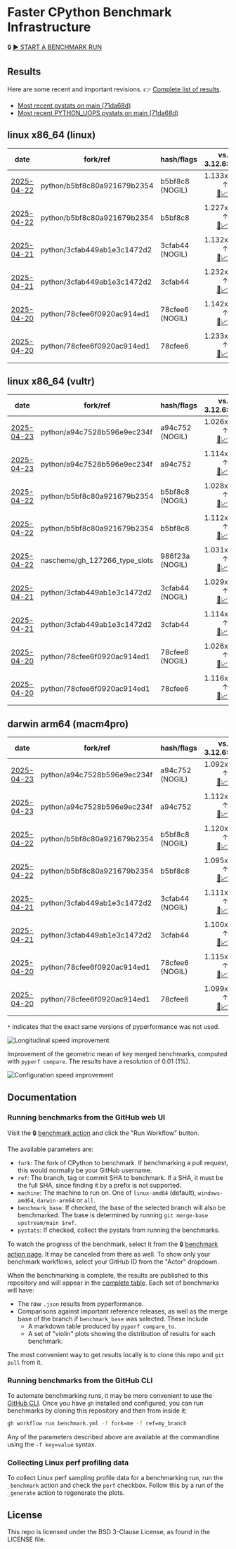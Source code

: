 # Faster CPython Benchmark Infrastructure

🔒 [▶️ START A BENCHMARK RUN](../../actions/workflows/benchmark.yml)

## Results

Here are some recent and important revisions. 👉 [Complete list of results](RESULTS.md).

<!-- START table -->
- [Most recent  pystats on main (71da68d)](results/bm-20250419-3.14.0a7%2B-71da68d/bm-20250419-linux-x86_64-python-71da68d5887b6c058907-3.14.0a7%2B-71da68d-pystats.md)
- [Most recent PYTHON_UOPS pystats on main (71da68d)](results/bm-20250419-3.14.0a7%2B-71da68d-PYTHON_UOPS/bm-20250419-linux-x86_64-python-71da68d5887b6c058907-3.14.0a7%2B-71da68d-pystats.md)

## linux x86_64 (linux)
| date | fork/ref | hash/flags | vs. 3.12.6: | vs. 3.13.0rc2: | vs. base: |
| --- | --- | --- | ---: | ---: | ---: |
| [2025-04-22](results/bm-20250422-3.14.0a7%2B-b5bf8c8-NOGIL) | python/b5bf8c80a921679b2354 | b5bf8c8 (NOGIL) | 1.133x ↑<br>[📄](results/bm-20250422-3.14.0a7%2B-b5bf8c8-NOGIL/bm-20250422-linux-x86_64-python-b5bf8c80a921679b2354-3.14.0a7%2B-b5bf8c8-vs-3.12.6.md)[📈](results/bm-20250422-3.14.0a7%2B-b5bf8c8-NOGIL/bm-20250422-linux-x86_64-python-b5bf8c80a921679b2354-3.14.0a7%2B-b5bf8c8-vs-3.12.6.svg) | 1.092x ↑<br>[📄](results/bm-20250422-3.14.0a7%2B-b5bf8c8-NOGIL/bm-20250422-linux-x86_64-python-b5bf8c80a921679b2354-3.14.0a7%2B-b5bf8c8-vs-3.13.0rc2.md)[📈](results/bm-20250422-3.14.0a7%2B-b5bf8c8-NOGIL/bm-20250422-linux-x86_64-python-b5bf8c80a921679b2354-3.14.0a7%2B-b5bf8c8-vs-3.13.0rc2.svg) | 1.083x ↓<br>[📄](results/bm-20250422-3.14.0a7%2B-b5bf8c8-NOGIL/bm-20250422-linux-x86_64-python-b5bf8c80a921679b2354-3.14.0a7%2B-b5bf8c8-vs-base.md)[📈](results/bm-20250422-3.14.0a7%2B-b5bf8c8-NOGIL/bm-20250422-linux-x86_64-python-b5bf8c80a921679b2354-3.14.0a7%2B-b5bf8c8-vs-base.svg)[🧠](results/bm-20250422-3.14.0a7%2B-b5bf8c8-NOGIL/bm-20250422-linux-x86_64-python-b5bf8c80a921679b2354-3.14.0a7%2B-b5bf8c8-vs-base-mem.svg) |
| [2025-04-22](results/bm-20250422-3.14.0a7%2B-b5bf8c8) | python/b5bf8c80a921679b2354 | b5bf8c8 | 1.227x ↑<br>[📄](results/bm-20250422-3.14.0a7%2B-b5bf8c8/bm-20250422-linux-x86_64-python-b5bf8c80a921679b2354-3.14.0a7%2B-b5bf8c8-vs-3.12.6.md)[📈](results/bm-20250422-3.14.0a7%2B-b5bf8c8/bm-20250422-linux-x86_64-python-b5bf8c80a921679b2354-3.14.0a7%2B-b5bf8c8-vs-3.12.6.svg) | 1.179x ↑<br>[📄](results/bm-20250422-3.14.0a7%2B-b5bf8c8/bm-20250422-linux-x86_64-python-b5bf8c80a921679b2354-3.14.0a7%2B-b5bf8c8-vs-3.13.0rc2.md)[📈](results/bm-20250422-3.14.0a7%2B-b5bf8c8/bm-20250422-linux-x86_64-python-b5bf8c80a921679b2354-3.14.0a7%2B-b5bf8c8-vs-3.13.0rc2.svg) |  |
| [2025-04-21](results/bm-20250421-3.14.0a7%2B-3cfab44-NOGIL) | python/3cfab449ab1e3c1472d2 | 3cfab44 (NOGIL) | 1.132x ↑<br>[📄](results/bm-20250421-3.14.0a7%2B-3cfab44-NOGIL/bm-20250421-linux-x86_64-python-3cfab449ab1e3c1472d2-3.14.0a7%2B-3cfab44-vs-3.12.6.md)[📈](results/bm-20250421-3.14.0a7%2B-3cfab44-NOGIL/bm-20250421-linux-x86_64-python-3cfab449ab1e3c1472d2-3.14.0a7%2B-3cfab44-vs-3.12.6.svg) | 1.094x ↑<br>[📄](results/bm-20250421-3.14.0a7%2B-3cfab44-NOGIL/bm-20250421-linux-x86_64-python-3cfab449ab1e3c1472d2-3.14.0a7%2B-3cfab44-vs-3.13.0rc2.md)[📈](results/bm-20250421-3.14.0a7%2B-3cfab44-NOGIL/bm-20250421-linux-x86_64-python-3cfab449ab1e3c1472d2-3.14.0a7%2B-3cfab44-vs-3.13.0rc2.svg) | 1.085x ↓<br>[📄](results/bm-20250421-3.14.0a7%2B-3cfab44-NOGIL/bm-20250421-linux-x86_64-python-3cfab449ab1e3c1472d2-3.14.0a7%2B-3cfab44-vs-base.md)[📈](results/bm-20250421-3.14.0a7%2B-3cfab44-NOGIL/bm-20250421-linux-x86_64-python-3cfab449ab1e3c1472d2-3.14.0a7%2B-3cfab44-vs-base.svg)[🧠](results/bm-20250421-3.14.0a7%2B-3cfab44-NOGIL/bm-20250421-linux-x86_64-python-3cfab449ab1e3c1472d2-3.14.0a7%2B-3cfab44-vs-base-mem.svg) |
| [2025-04-21](results/bm-20250421-3.14.0a7%2B-3cfab44) | python/3cfab449ab1e3c1472d2 | 3cfab44 | 1.232x ↑<br>[📄](results/bm-20250421-3.14.0a7%2B-3cfab44/bm-20250421-linux-x86_64-python-3cfab449ab1e3c1472d2-3.14.0a7%2B-3cfab44-vs-3.12.6.md)[📈](results/bm-20250421-3.14.0a7%2B-3cfab44/bm-20250421-linux-x86_64-python-3cfab449ab1e3c1472d2-3.14.0a7%2B-3cfab44-vs-3.12.6.svg) | 1.185x ↑<br>[📄](results/bm-20250421-3.14.0a7%2B-3cfab44/bm-20250421-linux-x86_64-python-3cfab449ab1e3c1472d2-3.14.0a7%2B-3cfab44-vs-3.13.0rc2.md)[📈](results/bm-20250421-3.14.0a7%2B-3cfab44/bm-20250421-linux-x86_64-python-3cfab449ab1e3c1472d2-3.14.0a7%2B-3cfab44-vs-3.13.0rc2.svg) |  |
| [2025-04-20](results/bm-20250420-3.14.0a7%2B-78cfee6-NOGIL) | python/78cfee6f0920ac914ed1 | 78cfee6 (NOGIL) | 1.142x ↑<br>[📄](results/bm-20250420-3.14.0a7%2B-78cfee6-NOGIL/bm-20250420-linux-x86_64-python-78cfee6f0920ac914ed1-3.14.0a7%2B-78cfee6-vs-3.12.6.md)[📈](results/bm-20250420-3.14.0a7%2B-78cfee6-NOGIL/bm-20250420-linux-x86_64-python-78cfee6f0920ac914ed1-3.14.0a7%2B-78cfee6-vs-3.12.6.svg) | 1.102x ↑<br>[📄](results/bm-20250420-3.14.0a7%2B-78cfee6-NOGIL/bm-20250420-linux-x86_64-python-78cfee6f0920ac914ed1-3.14.0a7%2B-78cfee6-vs-3.13.0rc2.md)[📈](results/bm-20250420-3.14.0a7%2B-78cfee6-NOGIL/bm-20250420-linux-x86_64-python-78cfee6f0920ac914ed1-3.14.0a7%2B-78cfee6-vs-3.13.0rc2.svg) | 1.080x ↓<br>[📄](results/bm-20250420-3.14.0a7%2B-78cfee6-NOGIL/bm-20250420-linux-x86_64-python-78cfee6f0920ac914ed1-3.14.0a7%2B-78cfee6-vs-base.md)[📈](results/bm-20250420-3.14.0a7%2B-78cfee6-NOGIL/bm-20250420-linux-x86_64-python-78cfee6f0920ac914ed1-3.14.0a7%2B-78cfee6-vs-base.svg)[🧠](results/bm-20250420-3.14.0a7%2B-78cfee6-NOGIL/bm-20250420-linux-x86_64-python-78cfee6f0920ac914ed1-3.14.0a7%2B-78cfee6-vs-base-mem.svg) |
| [2025-04-20](results/bm-20250420-3.14.0a7%2B-78cfee6) | python/78cfee6f0920ac914ed1 | 78cfee6 | 1.233x ↑<br>[📄](results/bm-20250420-3.14.0a7%2B-78cfee6/bm-20250420-linux-x86_64-python-78cfee6f0920ac914ed1-3.14.0a7%2B-78cfee6-vs-3.12.6.md)[📈](results/bm-20250420-3.14.0a7%2B-78cfee6/bm-20250420-linux-x86_64-python-78cfee6f0920ac914ed1-3.14.0a7%2B-78cfee6-vs-3.12.6.svg) | 1.186x ↑<br>[📄](results/bm-20250420-3.14.0a7%2B-78cfee6/bm-20250420-linux-x86_64-python-78cfee6f0920ac914ed1-3.14.0a7%2B-78cfee6-vs-3.13.0rc2.md)[📈](results/bm-20250420-3.14.0a7%2B-78cfee6/bm-20250420-linux-x86_64-python-78cfee6f0920ac914ed1-3.14.0a7%2B-78cfee6-vs-3.13.0rc2.svg) |  |

## linux x86_64 (vultr)
| date | fork/ref | hash/flags | vs. 3.12.6: | vs. 3.13.0rc2: | vs. base: |
| --- | --- | --- | ---: | ---: | ---: |
| [2025-04-23](results/bm-20250423-3.14.0a7%2B-a94c752-NOGIL) | python/a94c7528b596e9ec234f | a94c752 (NOGIL) | 1.026x ↑<br>[📄](results/bm-20250423-3.14.0a7%2B-a94c752-NOGIL/bm-20250423-vultr-x86_64-python-a94c7528b596e9ec234f-3.14.0a7%2B-a94c752-vs-3.12.6.md)[📈](results/bm-20250423-3.14.0a7%2B-a94c752-NOGIL/bm-20250423-vultr-x86_64-python-a94c7528b596e9ec234f-3.14.0a7%2B-a94c752-vs-3.12.6.svg) | 1.007x ↓<br>[📄](results/bm-20250423-3.14.0a7%2B-a94c752-NOGIL/bm-20250423-vultr-x86_64-python-a94c7528b596e9ec234f-3.14.0a7%2B-a94c752-vs-3.13.0rc2.md)[📈](results/bm-20250423-3.14.0a7%2B-a94c752-NOGIL/bm-20250423-vultr-x86_64-python-a94c7528b596e9ec234f-3.14.0a7%2B-a94c752-vs-3.13.0rc2.svg) | 1.085x ↓<br>[📄](results/bm-20250423-3.14.0a7%2B-a94c752-NOGIL/bm-20250423-vultr-x86_64-python-a94c7528b596e9ec234f-3.14.0a7%2B-a94c752-vs-base.md)[📈](results/bm-20250423-3.14.0a7%2B-a94c752-NOGIL/bm-20250423-vultr-x86_64-python-a94c7528b596e9ec234f-3.14.0a7%2B-a94c752-vs-base.svg)[🧠](results/bm-20250423-3.14.0a7%2B-a94c752-NOGIL/bm-20250423-vultr-x86_64-python-a94c7528b596e9ec234f-3.14.0a7%2B-a94c752-vs-base-mem.svg) |
| [2025-04-23](results/bm-20250423-3.14.0a7%2B-a94c752) | python/a94c7528b596e9ec234f | a94c752 | 1.114x ↑<br>[📄](results/bm-20250423-3.14.0a7%2B-a94c752/bm-20250423-vultr-x86_64-python-a94c7528b596e9ec234f-3.14.0a7%2B-a94c752-vs-3.12.6.md)[📈](results/bm-20250423-3.14.0a7%2B-a94c752/bm-20250423-vultr-x86_64-python-a94c7528b596e9ec234f-3.14.0a7%2B-a94c752-vs-3.12.6.svg) | 1.075x ↑<br>[📄](results/bm-20250423-3.14.0a7%2B-a94c752/bm-20250423-vultr-x86_64-python-a94c7528b596e9ec234f-3.14.0a7%2B-a94c752-vs-3.13.0rc2.md)[📈](results/bm-20250423-3.14.0a7%2B-a94c752/bm-20250423-vultr-x86_64-python-a94c7528b596e9ec234f-3.14.0a7%2B-a94c752-vs-3.13.0rc2.svg) |  |
| [2025-04-22](results/bm-20250422-3.14.0a7%2B-b5bf8c8-NOGIL) | python/b5bf8c80a921679b2354 | b5bf8c8 (NOGIL) | 1.028x ↑<br>[📄](results/bm-20250422-3.14.0a7%2B-b5bf8c8-NOGIL/bm-20250422-vultr-x86_64-python-b5bf8c80a921679b2354-3.14.0a7%2B-b5bf8c8-vs-3.12.6.md)[📈](results/bm-20250422-3.14.0a7%2B-b5bf8c8-NOGIL/bm-20250422-vultr-x86_64-python-b5bf8c80a921679b2354-3.14.0a7%2B-b5bf8c8-vs-3.12.6.svg) | 1.005x ↓<br>[📄](results/bm-20250422-3.14.0a7%2B-b5bf8c8-NOGIL/bm-20250422-vultr-x86_64-python-b5bf8c80a921679b2354-3.14.0a7%2B-b5bf8c8-vs-3.13.0rc2.md)[📈](results/bm-20250422-3.14.0a7%2B-b5bf8c8-NOGIL/bm-20250422-vultr-x86_64-python-b5bf8c80a921679b2354-3.14.0a7%2B-b5bf8c8-vs-3.13.0rc2.svg) | 1.082x ↓<br>[📄](results/bm-20250422-3.14.0a7%2B-b5bf8c8-NOGIL/bm-20250422-vultr-x86_64-python-b5bf8c80a921679b2354-3.14.0a7%2B-b5bf8c8-vs-base.md)[📈](results/bm-20250422-3.14.0a7%2B-b5bf8c8-NOGIL/bm-20250422-vultr-x86_64-python-b5bf8c80a921679b2354-3.14.0a7%2B-b5bf8c8-vs-base.svg)[🧠](results/bm-20250422-3.14.0a7%2B-b5bf8c8-NOGIL/bm-20250422-vultr-x86_64-python-b5bf8c80a921679b2354-3.14.0a7%2B-b5bf8c8-vs-base-mem.svg) |
| [2025-04-22](results/bm-20250422-3.14.0a7%2B-b5bf8c8) | python/b5bf8c80a921679b2354 | b5bf8c8 | 1.112x ↑<br>[📄](results/bm-20250422-3.14.0a7%2B-b5bf8c8/bm-20250422-vultr-x86_64-python-b5bf8c80a921679b2354-3.14.0a7%2B-b5bf8c8-vs-3.12.6.md)[📈](results/bm-20250422-3.14.0a7%2B-b5bf8c8/bm-20250422-vultr-x86_64-python-b5bf8c80a921679b2354-3.14.0a7%2B-b5bf8c8-vs-3.12.6.svg) | 1.073x ↑<br>[📄](results/bm-20250422-3.14.0a7%2B-b5bf8c8/bm-20250422-vultr-x86_64-python-b5bf8c80a921679b2354-3.14.0a7%2B-b5bf8c8-vs-3.13.0rc2.md)[📈](results/bm-20250422-3.14.0a7%2B-b5bf8c8/bm-20250422-vultr-x86_64-python-b5bf8c80a921679b2354-3.14.0a7%2B-b5bf8c8-vs-3.13.0rc2.svg) |  |
| [2025-04-22](results/bm-20250422-3.14.0a7%2B-986f23a-NOGIL) | nascheme/gh_127266_type_slots | 986f23a (NOGIL) | 1.031x ↑<br>[📄](results/bm-20250422-3.14.0a7%2B-986f23a-NOGIL/bm-20250422-vultr-x86_64-nascheme-gh_127266_type_slots-3.14.0a7%2B-986f23a-vs-3.12.6.md)[📈](results/bm-20250422-3.14.0a7%2B-986f23a-NOGIL/bm-20250422-vultr-x86_64-nascheme-gh_127266_type_slots-3.14.0a7%2B-986f23a-vs-3.12.6.svg) | 1.003x ↓<br>[📄](results/bm-20250422-3.14.0a7%2B-986f23a-NOGIL/bm-20250422-vultr-x86_64-nascheme-gh_127266_type_slots-3.14.0a7%2B-986f23a-vs-3.13.0rc2.md)[📈](results/bm-20250422-3.14.0a7%2B-986f23a-NOGIL/bm-20250422-vultr-x86_64-nascheme-gh_127266_type_slots-3.14.0a7%2B-986f23a-vs-3.13.0rc2.svg) | 1.002x ↑<br>[📄](results/bm-20250422-3.14.0a7%2B-986f23a-NOGIL/bm-20250422-vultr-x86_64-nascheme-gh_127266_type_slots-3.14.0a7%2B-986f23a-vs-base.md)[📈](results/bm-20250422-3.14.0a7%2B-986f23a-NOGIL/bm-20250422-vultr-x86_64-nascheme-gh_127266_type_slots-3.14.0a7%2B-986f23a-vs-base.svg)[🧠](results/bm-20250422-3.14.0a7%2B-986f23a-NOGIL/bm-20250422-vultr-x86_64-nascheme-gh_127266_type_slots-3.14.0a7%2B-986f23a-vs-base-mem.svg) |
| [2025-04-21](results/bm-20250421-3.14.0a7%2B-3cfab44-NOGIL) | python/3cfab449ab1e3c1472d2 | 3cfab44 (NOGIL) | 1.029x ↑<br>[📄](results/bm-20250421-3.14.0a7%2B-3cfab44-NOGIL/bm-20250421-vultr-x86_64-python-3cfab449ab1e3c1472d2-3.14.0a7%2B-3cfab44-vs-3.12.6.md)[📈](results/bm-20250421-3.14.0a7%2B-3cfab44-NOGIL/bm-20250421-vultr-x86_64-python-3cfab449ab1e3c1472d2-3.14.0a7%2B-3cfab44-vs-3.12.6.svg) | 1.005x ↓<br>[📄](results/bm-20250421-3.14.0a7%2B-3cfab44-NOGIL/bm-20250421-vultr-x86_64-python-3cfab449ab1e3c1472d2-3.14.0a7%2B-3cfab44-vs-3.13.0rc2.md)[📈](results/bm-20250421-3.14.0a7%2B-3cfab44-NOGIL/bm-20250421-vultr-x86_64-python-3cfab449ab1e3c1472d2-3.14.0a7%2B-3cfab44-vs-3.13.0rc2.svg) | 1.083x ↓<br>[📄](results/bm-20250421-3.14.0a7%2B-3cfab44-NOGIL/bm-20250421-vultr-x86_64-python-3cfab449ab1e3c1472d2-3.14.0a7%2B-3cfab44-vs-base.md)[📈](results/bm-20250421-3.14.0a7%2B-3cfab44-NOGIL/bm-20250421-vultr-x86_64-python-3cfab449ab1e3c1472d2-3.14.0a7%2B-3cfab44-vs-base.svg)[🧠](results/bm-20250421-3.14.0a7%2B-3cfab44-NOGIL/bm-20250421-vultr-x86_64-python-3cfab449ab1e3c1472d2-3.14.0a7%2B-3cfab44-vs-base-mem.svg) |
| [2025-04-21](results/bm-20250421-3.14.0a7%2B-3cfab44) | python/3cfab449ab1e3c1472d2 | 3cfab44 | 1.114x ↑<br>[📄](results/bm-20250421-3.14.0a7%2B-3cfab44/bm-20250421-vultr-x86_64-python-3cfab449ab1e3c1472d2-3.14.0a7%2B-3cfab44-vs-3.12.6.md)[📈](results/bm-20250421-3.14.0a7%2B-3cfab44/bm-20250421-vultr-x86_64-python-3cfab449ab1e3c1472d2-3.14.0a7%2B-3cfab44-vs-3.12.6.svg) | 1.074x ↑<br>[📄](results/bm-20250421-3.14.0a7%2B-3cfab44/bm-20250421-vultr-x86_64-python-3cfab449ab1e3c1472d2-3.14.0a7%2B-3cfab44-vs-3.13.0rc2.md)[📈](results/bm-20250421-3.14.0a7%2B-3cfab44/bm-20250421-vultr-x86_64-python-3cfab449ab1e3c1472d2-3.14.0a7%2B-3cfab44-vs-3.13.0rc2.svg) |  |
| [2025-04-20](results/bm-20250420-3.14.0a7%2B-78cfee6-NOGIL) | python/78cfee6f0920ac914ed1 | 78cfee6 (NOGIL) | 1.026x ↑<br>[📄](results/bm-20250420-3.14.0a7%2B-78cfee6-NOGIL/bm-20250420-vultr-x86_64-python-78cfee6f0920ac914ed1-3.14.0a7%2B-78cfee6-vs-3.12.6.md)[📈](results/bm-20250420-3.14.0a7%2B-78cfee6-NOGIL/bm-20250420-vultr-x86_64-python-78cfee6f0920ac914ed1-3.14.0a7%2B-78cfee6-vs-3.12.6.svg) | 1.008x ↓<br>[📄](results/bm-20250420-3.14.0a7%2B-78cfee6-NOGIL/bm-20250420-vultr-x86_64-python-78cfee6f0920ac914ed1-3.14.0a7%2B-78cfee6-vs-3.13.0rc2.md)[📈](results/bm-20250420-3.14.0a7%2B-78cfee6-NOGIL/bm-20250420-vultr-x86_64-python-78cfee6f0920ac914ed1-3.14.0a7%2B-78cfee6-vs-3.13.0rc2.svg) | 1.086x ↓<br>[📄](results/bm-20250420-3.14.0a7%2B-78cfee6-NOGIL/bm-20250420-vultr-x86_64-python-78cfee6f0920ac914ed1-3.14.0a7%2B-78cfee6-vs-base.md)[📈](results/bm-20250420-3.14.0a7%2B-78cfee6-NOGIL/bm-20250420-vultr-x86_64-python-78cfee6f0920ac914ed1-3.14.0a7%2B-78cfee6-vs-base.svg)[🧠](results/bm-20250420-3.14.0a7%2B-78cfee6-NOGIL/bm-20250420-vultr-x86_64-python-78cfee6f0920ac914ed1-3.14.0a7%2B-78cfee6-vs-base-mem.svg) |
| [2025-04-20](results/bm-20250420-3.14.0a7%2B-78cfee6) | python/78cfee6f0920ac914ed1 | 78cfee6 | 1.116x ↑<br>[📄](results/bm-20250420-3.14.0a7%2B-78cfee6/bm-20250420-vultr-x86_64-python-78cfee6f0920ac914ed1-3.14.0a7%2B-78cfee6-vs-3.12.6.md)[📈](results/bm-20250420-3.14.0a7%2B-78cfee6/bm-20250420-vultr-x86_64-python-78cfee6f0920ac914ed1-3.14.0a7%2B-78cfee6-vs-3.12.6.svg) | 1.076x ↑<br>[📄](results/bm-20250420-3.14.0a7%2B-78cfee6/bm-20250420-vultr-x86_64-python-78cfee6f0920ac914ed1-3.14.0a7%2B-78cfee6-vs-3.13.0rc2.md)[📈](results/bm-20250420-3.14.0a7%2B-78cfee6/bm-20250420-vultr-x86_64-python-78cfee6f0920ac914ed1-3.14.0a7%2B-78cfee6-vs-3.13.0rc2.svg) |  |

## darwin arm64 (macm4pro)
| date | fork/ref | hash/flags | vs. 3.12.6: | vs. 3.13.0rc2: | vs. base: |
| --- | --- | --- | ---: | ---: | ---: |
| [2025-04-23](results/bm-20250423-3.14.0a7%2B-a94c752-NOGIL) | python/a94c7528b596e9ec234f | a94c752 (NOGIL) | 1.092x ↑<br>[📄](results/bm-20250423-3.14.0a7%2B-a94c752-NOGIL/bm-20250423-macm4pro-arm64-python-a94c7528b596e9ec234f-3.14.0a7%2B-a94c752-vs-3.12.6.md)[📈](results/bm-20250423-3.14.0a7%2B-a94c752-NOGIL/bm-20250423-macm4pro-arm64-python-a94c7528b596e9ec234f-3.14.0a7%2B-a94c752-vs-3.12.6.svg) | 1.012x ↑<br>[📄](results/bm-20250423-3.14.0a7%2B-a94c752-NOGIL/bm-20250423-macm4pro-arm64-python-a94c7528b596e9ec234f-3.14.0a7%2B-a94c752-vs-3.13.0rc2.md)[📈](results/bm-20250423-3.14.0a7%2B-a94c752-NOGIL/bm-20250423-macm4pro-arm64-python-a94c7528b596e9ec234f-3.14.0a7%2B-a94c752-vs-3.13.0rc2.svg) | 1.021x ↓<br>[📄](results/bm-20250423-3.14.0a7%2B-a94c752-NOGIL/bm-20250423-macm4pro-arm64-python-a94c7528b596e9ec234f-3.14.0a7%2B-a94c752-vs-base.md)[📈](results/bm-20250423-3.14.0a7%2B-a94c752-NOGIL/bm-20250423-macm4pro-arm64-python-a94c7528b596e9ec234f-3.14.0a7%2B-a94c752-vs-base.svg)[🧠](results/bm-20250423-3.14.0a7%2B-a94c752-NOGIL/bm-20250423-macm4pro-arm64-python-a94c7528b596e9ec234f-3.14.0a7%2B-a94c752-vs-base-mem.svg) |
| [2025-04-23](results/bm-20250423-3.14.0a7%2B-a94c752) | python/a94c7528b596e9ec234f | a94c752 | 1.112x ↑<br>[📄](results/bm-20250423-3.14.0a7%2B-a94c752/bm-20250423-macm4pro-arm64-python-a94c7528b596e9ec234f-3.14.0a7%2B-a94c752-vs-3.12.6.md)[📈](results/bm-20250423-3.14.0a7%2B-a94c752/bm-20250423-macm4pro-arm64-python-a94c7528b596e9ec234f-3.14.0a7%2B-a94c752-vs-3.12.6.svg) | 1.031x ↑<br>[📄](results/bm-20250423-3.14.0a7%2B-a94c752/bm-20250423-macm4pro-arm64-python-a94c7528b596e9ec234f-3.14.0a7%2B-a94c752-vs-3.13.0rc2.md)[📈](results/bm-20250423-3.14.0a7%2B-a94c752/bm-20250423-macm4pro-arm64-python-a94c7528b596e9ec234f-3.14.0a7%2B-a94c752-vs-3.13.0rc2.svg) |  |
| [2025-04-22](results/bm-20250422-3.14.0a7%2B-b5bf8c8-NOGIL) | python/b5bf8c80a921679b2354 | b5bf8c8 (NOGIL) | 1.120x ↑<br>[📄](results/bm-20250422-3.14.0a7%2B-b5bf8c8-NOGIL/bm-20250422-macm4pro-arm64-python-b5bf8c80a921679b2354-3.14.0a7%2B-b5bf8c8-vs-3.12.6.md)[📈](results/bm-20250422-3.14.0a7%2B-b5bf8c8-NOGIL/bm-20250422-macm4pro-arm64-python-b5bf8c80a921679b2354-3.14.0a7%2B-b5bf8c8-vs-3.12.6.svg) | 1.038x ↑<br>[📄](results/bm-20250422-3.14.0a7%2B-b5bf8c8-NOGIL/bm-20250422-macm4pro-arm64-python-b5bf8c80a921679b2354-3.14.0a7%2B-b5bf8c8-vs-3.13.0rc2.md)[📈](results/bm-20250422-3.14.0a7%2B-b5bf8c8-NOGIL/bm-20250422-macm4pro-arm64-python-b5bf8c80a921679b2354-3.14.0a7%2B-b5bf8c8-vs-3.13.0rc2.svg) | 1.021x ↑<br>[📄](results/bm-20250422-3.14.0a7%2B-b5bf8c8-NOGIL/bm-20250422-macm4pro-arm64-python-b5bf8c80a921679b2354-3.14.0a7%2B-b5bf8c8-vs-base.md)[📈](results/bm-20250422-3.14.0a7%2B-b5bf8c8-NOGIL/bm-20250422-macm4pro-arm64-python-b5bf8c80a921679b2354-3.14.0a7%2B-b5bf8c8-vs-base.svg)[🧠](results/bm-20250422-3.14.0a7%2B-b5bf8c8-NOGIL/bm-20250422-macm4pro-arm64-python-b5bf8c80a921679b2354-3.14.0a7%2B-b5bf8c8-vs-base-mem.svg) |
| [2025-04-22](results/bm-20250422-3.14.0a7%2B-b5bf8c8) | python/b5bf8c80a921679b2354 | b5bf8c8 | 1.095x ↑<br>[📄](results/bm-20250422-3.14.0a7%2B-b5bf8c8/bm-20250422-macm4pro-arm64-python-b5bf8c80a921679b2354-3.14.0a7%2B-b5bf8c8-vs-3.12.6.md)[📈](results/bm-20250422-3.14.0a7%2B-b5bf8c8/bm-20250422-macm4pro-arm64-python-b5bf8c80a921679b2354-3.14.0a7%2B-b5bf8c8-vs-3.12.6.svg) | 1.016x ↑<br>[📄](results/bm-20250422-3.14.0a7%2B-b5bf8c8/bm-20250422-macm4pro-arm64-python-b5bf8c80a921679b2354-3.14.0a7%2B-b5bf8c8-vs-3.13.0rc2.md)[📈](results/bm-20250422-3.14.0a7%2B-b5bf8c8/bm-20250422-macm4pro-arm64-python-b5bf8c80a921679b2354-3.14.0a7%2B-b5bf8c8-vs-3.13.0rc2.svg) |  |
| [2025-04-21](results/bm-20250421-3.14.0a7%2B-3cfab44-NOGIL) | python/3cfab449ab1e3c1472d2 | 3cfab44 (NOGIL) | 1.111x ↑<br>[📄](results/bm-20250421-3.14.0a7%2B-3cfab44-NOGIL/bm-20250421-macm4pro-arm64-python-3cfab449ab1e3c1472d2-3.14.0a7%2B-3cfab44-vs-3.12.6.md)[📈](results/bm-20250421-3.14.0a7%2B-3cfab44-NOGIL/bm-20250421-macm4pro-arm64-python-3cfab449ab1e3c1472d2-3.14.0a7%2B-3cfab44-vs-3.12.6.svg) | 1.031x ↑<br>[📄](results/bm-20250421-3.14.0a7%2B-3cfab44-NOGIL/bm-20250421-macm4pro-arm64-python-3cfab449ab1e3c1472d2-3.14.0a7%2B-3cfab44-vs-3.13.0rc2.md)[📈](results/bm-20250421-3.14.0a7%2B-3cfab44-NOGIL/bm-20250421-macm4pro-arm64-python-3cfab449ab1e3c1472d2-3.14.0a7%2B-3cfab44-vs-3.13.0rc2.svg) | 1.010x ↑<br>[📄](results/bm-20250421-3.14.0a7%2B-3cfab44-NOGIL/bm-20250421-macm4pro-arm64-python-3cfab449ab1e3c1472d2-3.14.0a7%2B-3cfab44-vs-base.md)[📈](results/bm-20250421-3.14.0a7%2B-3cfab44-NOGIL/bm-20250421-macm4pro-arm64-python-3cfab449ab1e3c1472d2-3.14.0a7%2B-3cfab44-vs-base.svg)[🧠](results/bm-20250421-3.14.0a7%2B-3cfab44-NOGIL/bm-20250421-macm4pro-arm64-python-3cfab449ab1e3c1472d2-3.14.0a7%2B-3cfab44-vs-base-mem.svg) |
| [2025-04-21](results/bm-20250421-3.14.0a7%2B-3cfab44) | python/3cfab449ab1e3c1472d2 | 3cfab44 | 1.100x ↑<br>[📄](results/bm-20250421-3.14.0a7%2B-3cfab44/bm-20250421-macm4pro-arm64-python-3cfab449ab1e3c1472d2-3.14.0a7%2B-3cfab44-vs-3.12.6.md)[📈](results/bm-20250421-3.14.0a7%2B-3cfab44/bm-20250421-macm4pro-arm64-python-3cfab449ab1e3c1472d2-3.14.0a7%2B-3cfab44-vs-3.12.6.svg) | 1.020x ↑<br>[📄](results/bm-20250421-3.14.0a7%2B-3cfab44/bm-20250421-macm4pro-arm64-python-3cfab449ab1e3c1472d2-3.14.0a7%2B-3cfab44-vs-3.13.0rc2.md)[📈](results/bm-20250421-3.14.0a7%2B-3cfab44/bm-20250421-macm4pro-arm64-python-3cfab449ab1e3c1472d2-3.14.0a7%2B-3cfab44-vs-3.13.0rc2.svg) |  |
| [2025-04-20](results/bm-20250420-3.14.0a7%2B-78cfee6-NOGIL) | python/78cfee6f0920ac914ed1 | 78cfee6 (NOGIL) | 1.115x ↑<br>[📄](results/bm-20250420-3.14.0a7%2B-78cfee6-NOGIL/bm-20250420-macm4pro-arm64-python-78cfee6f0920ac914ed1-3.14.0a7%2B-78cfee6-vs-3.12.6.md)[📈](results/bm-20250420-3.14.0a7%2B-78cfee6-NOGIL/bm-20250420-macm4pro-arm64-python-78cfee6f0920ac914ed1-3.14.0a7%2B-78cfee6-vs-3.12.6.svg) | 1.034x ↑<br>[📄](results/bm-20250420-3.14.0a7%2B-78cfee6-NOGIL/bm-20250420-macm4pro-arm64-python-78cfee6f0920ac914ed1-3.14.0a7%2B-78cfee6-vs-3.13.0rc2.md)[📈](results/bm-20250420-3.14.0a7%2B-78cfee6-NOGIL/bm-20250420-macm4pro-arm64-python-78cfee6f0920ac914ed1-3.14.0a7%2B-78cfee6-vs-3.13.0rc2.svg) | 1.013x ↑<br>[📄](results/bm-20250420-3.14.0a7%2B-78cfee6-NOGIL/bm-20250420-macm4pro-arm64-python-78cfee6f0920ac914ed1-3.14.0a7%2B-78cfee6-vs-base.md)[📈](results/bm-20250420-3.14.0a7%2B-78cfee6-NOGIL/bm-20250420-macm4pro-arm64-python-78cfee6f0920ac914ed1-3.14.0a7%2B-78cfee6-vs-base.svg)[🧠](results/bm-20250420-3.14.0a7%2B-78cfee6-NOGIL/bm-20250420-macm4pro-arm64-python-78cfee6f0920ac914ed1-3.14.0a7%2B-78cfee6-vs-base-mem.svg) |
| [2025-04-20](results/bm-20250420-3.14.0a7%2B-78cfee6) | python/78cfee6f0920ac914ed1 | 78cfee6 | 1.099x ↑<br>[📄](results/bm-20250420-3.14.0a7%2B-78cfee6/bm-20250420-macm4pro-arm64-python-78cfee6f0920ac914ed1-3.14.0a7%2B-78cfee6-vs-3.12.6.md)[📈](results/bm-20250420-3.14.0a7%2B-78cfee6/bm-20250420-macm4pro-arm64-python-78cfee6f0920ac914ed1-3.14.0a7%2B-78cfee6-vs-3.12.6.svg) | 1.019x ↑<br>[📄](results/bm-20250420-3.14.0a7%2B-78cfee6/bm-20250420-macm4pro-arm64-python-78cfee6f0920ac914ed1-3.14.0a7%2B-78cfee6-vs-3.13.0rc2.md)[📈](results/bm-20250420-3.14.0a7%2B-78cfee6/bm-20250420-macm4pro-arm64-python-78cfee6f0920ac914ed1-3.14.0a7%2B-78cfee6-vs-3.13.0rc2.svg) |  |


<!-- END table -->

`*` indicates that the exact same versions of pyperformance was not used.

![Longitudinal speed improvement](/longitudinal.svg)

Improvement of the geometric mean of key merged benchmarks, computed with `pyperf compare`.
The results have a resolution of 0.01 (1%).

![Configuration speed improvement](/configs.svg)

## Documentation

### Running benchmarks from the GitHub web UI

Visit the 🔒 [benchmark action](../../actions/workflows/benchmark.yml) and click the "Run Workflow" button.

The available parameters are:

- `fork`: The fork of CPython to benchmark.
  If benchmarking a pull request, this would normally be your GitHub username.
- `ref`: The branch, tag or commit SHA to benchmark.
  If a SHA, it must be the full SHA, since finding it by a prefix is not supported.
- `machine`: The machine to run on.
  One of `linux-amd64` (default), `windows-amd64`, `darwin-arm64` or `all`.
- `benchmark_base`: If checked, the base of the selected branch will also be benchmarked.
  The base is determined by running `git merge-base upstream/main $ref`.
- `pystats`: If checked, collect the pystats from running the benchmarks.

To watch the progress of the benchmark, select it from the 🔒 [benchmark action page](../../actions/workflows/benchmark.yml).
It may be canceled from there as well.
To show only your benchmark workflows, select your GitHub ID from the "Actor" dropdown.

When the benchmarking is complete, the results are published to this repository and will appear in the [complete table](RESULTS.md).
Each set of benchmarks will have:

- The raw `.json` results from pyperformance.
- Comparisons against important reference releases, as well as the merge base of the branch if `benchmark_base` was selected. These include
  - A markdown table produced by `pyperf compare_to`.
  - A set of "violin" plots showing the distribution of results for each benchmark.

The most convenient way to get results locally is to clone this repo and `git pull` from it.

### Running benchmarks from the GitHub CLI

To automate benchmarking runs, it may be more convenient to use the [GitHub CLI](https://cli.github.com/).
Once you have `gh` installed and configured, you can run benchmarks by cloning this repository and then from inside it:

```bash session
gh workflow run benchmark.yml -f fork=me -f ref=my_branch
```

Any of the parameters described above are available at the commandline using the `-f key=value` syntax.

### Collecting Linux perf profiling data

To collect Linux perf sampling profile data for a benchmarking run, run the `_benchmark` action and check the `perf` checkbox.
Follow this by a run of the `_generate` action to regenerate the plots.

## License

This repo is licensed under the BSD 3-Clause License, as found in the LICENSE file.
